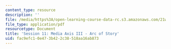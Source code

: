 ```yaml
---
content_type: resource
description: ''
file: /media/https%3A/open-learning-course-data-rc.s3.amazonaws.com/21w-763j-transmedia-storytelling-modern-science-fiction-spring-2014/fac9efc10e473b422c38518aa16ab873_MIT21W_763JS14_Session_11.pdf
file_type: application/pdf
resourcetype: Document
title: 'Session 11: Media Axis III - Arc of Story'
uid: fac9efc1-0e47-3b42-2c38-518aa16ab873
---
```

